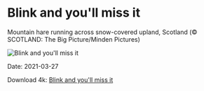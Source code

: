 # Blink and you'll miss it

Mountain hare running across snow-covered upland, Scotland (© SCOTLAND: The Big Picture/Minden Pictures)

![Blink and you'll miss it](https://bing.com/th?id=OHR.MadHares_EN-US7045432576_UHD.jpg&rf=LaDigue_UHD.jpg&pid=hp&w=1024&h=576)

Date: 2021-03-27

Download 4k: [Blink and you'll miss it](https://bing.com/th?id=OHR.MadHares_EN-US7045432576_UHD.jpg&rf=LaDigue_UHD.jpg&pid=hp&w=3840&h=2160)

